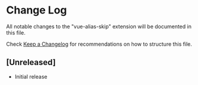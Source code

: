 # Change Log

All notable changes to the "vue-alias-skip" extension will be documented in this file.

Check [Keep a Changelog](http://keepachangelog.com/) for recommendations on how to structure this file.

## [Unreleased]

- Initial release